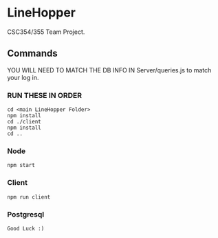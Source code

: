 # LineHopper
CSC354/355 Team Project. 


## Commands
YOU WILL NEED TO MATCH THE DB INFO IN Server/queries.js to match your log in. 

### RUN THESE IN ORDER
```
cd <main LineHopper Folder>
npm install 
cd ./client 
npm install 
cd ..

```
### Node
```
npm start
```
### Client
```
npm run client
```
### Postgresql 
```
Good Luck :)
```